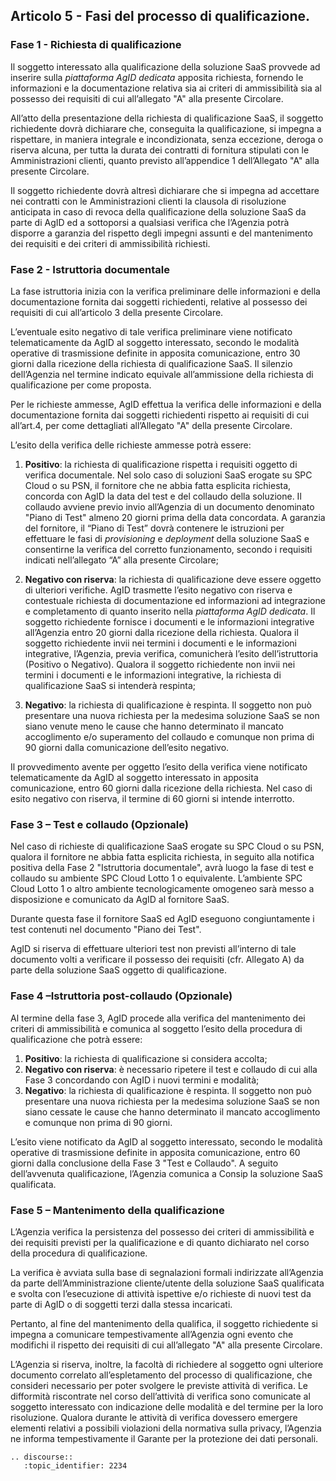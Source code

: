 ## Articolo 5 - Fasi del processo di qualificazione.

### Fase 1 - Richiesta di qualificazione

Il soggetto interessato alla qualificazione della soluzione SaaS provvede ad
inserire sulla *piattaforma AgID dedicata* apposita richiesta, fornendo le
informazioni e la documentazione relativa sia ai criteri di ammissibilità sia
al possesso dei requisiti di cui all’allegato "A" alla presente Circolare.

All’atto della presentazione della richiesta di qualificazione SaaS, il
soggetto richiedente dovrà dichiarare che, conseguita la qualificazione, si
impegna a rispettare, in maniera integrale e incondizionata, senza eccezione,
deroga o riserva alcuna, per tutta la durata dei contratti di fornitura
stipulati con le Amministrazioni clienti, quanto previsto all’appendice 1
dell’Allegato "A" alla presente Circolare.

Il soggetto richiedente dovrà altresì dichiarare che si impegna ad accettare
nei contratti con le Amministrazioni clienti la clausola di risoluzione
anticipata in caso di revoca della qualificazione della soluzione SaaS da parte
di AgID ed a sottoporsi a qualsiasi verifica che l’Agenzia potrà disporre a
garanzia del rispetto degli impegni assunti e del mantenimento dei requisiti e
dei criteri di ammissibilità richiesti.

### Fase 2 - Istruttoria documentale

La fase istruttoria inizia con la verifica preliminare delle informazioni e
della documentazione fornita dai soggetti richiedenti, relative al possesso dei
requisiti di cui all’articolo 3 della presente Circolare. 

L’eventuale esito negativo di tale verifica preliminare viene notificato
telematicamente da AgID al soggetto interessato, secondo le modalità operative
di trasmissione definite in apposita comunicazione, entro 30 giorni dalla
ricezione della richiesta di qualificazione SaaS. Il silenzio dell’Agenzia nel
termine indicato equivale all’ammissione della richiesta di qualificazione per
come proposta.
 
Per le richieste ammesse, AgID effettua la verifica delle informazioni e della
documentazione fornita dai soggetti richiedenti rispetto ai requisiti di cui
all’art.4, per come dettagliati all’Allegato "A" della presente Circolare.

L’esito della verifica delle richieste ammesse potrà essere:

1. **Positivo**: la richiesta di qualificazione rispetta i requisiti oggetto di
   verifica documentale. Nel solo caso di soluzioni SaaS erogate su SPC Cloud o
   su PSN, il fornitore che ne abbia fatta esplicita richiesta, concorda con AgID
   la data del test e del collaudo della soluzione. Il collaudo avviene previo
   invio all’Agenzia di un documento denominato "Piano di Test" almeno 20 giorni
   prima della data concordata. A garanzia del fornitore, il “Piano di Test” dovrà
   contenere le istruzioni per effettuare le fasi di *provisioning* e *deployment*
   della soluzione SaaS e consentirne la verifica del corretto funzionamento,
   secondo i requisiti indicati nell’allegato “A” alla presente Circolare;

2. **Negativo con riserva**: la richiesta di qualificazione deve essere oggetto
   di ulteriori verifiche. AgID trasmette l’esito negativo con riserva e
   contestuale richiesta di documentazione ed informazioni ad integrazione e
   completamento di quanto inserito nella *piattaforma AgID dedicata*. Il soggetto
   richiedente fornisce i documenti e le informazioni integrative all’Agenzia
   entro 20 giorni dalla ricezione della richiesta. Qualora il soggetto
   richiedente invii nei termini i documenti e le informazioni integrative,
   l’Agenzia, previa verifica, comunicherà l’esito dell’istruttoria (Positivo o
   Negativo). Qualora il soggetto richiedente non invii nei termini i documenti e
   le informazioni integrative, la richiesta di qualificazione SaaS si intenderà
   respinta;

3. **Negativo**: la richiesta di qualificazione è respinta. Il soggetto non può
   presentare una nuova richiesta per la medesima soluzione SaaS se non siano
   venute meno le cause che hanno determinato il mancato accoglimento e/o
   superamento del collaudo e comunque non prima di 90 giorni dalla comunicazione
   dell’esito negativo.

Il provvedimento avente per oggetto l’esito della verifica viene notificato
telematicamente da AgID al soggetto interessato in apposita comunicazione,
entro 60 giorni dalla ricezione della richiesta. Nel caso di esito negativo con
riserva, il termine di 60 giorni si intende interrotto.

### Fase 3 – Test e collaudo (Opzionale)

Nel caso di richieste di qualificazione SaaS erogate su SPC Cloud o su PSN,
qualora il fornitore ne abbia fatta esplicita richiesta, in seguito alla
notifica positiva della Fase 2 "Istruttoria documentale", avrà luogo la fase di
test e collaudo su ambiente SPC Cloud Lotto 1 o equivalente. L’ambiente SPC
Cloud Lotto 1 o altro ambiente tecnologicamente omogeneo sarà messo a
disposizione e comunicato da AgID al fornitore SaaS.

Durante questa fase il fornitore SaaS ed AgID eseguono congiuntamente i test
contenuti nel documento "Piano dei Test".

AgID si riserva di effettuare ulteriori test non previsti all’interno di tale
documento volti a verificare il possesso dei requisiti (cfr. Allegato A) da
parte della soluzione SaaS oggetto di qualificazione.

### Fase 4 –Istruttoria post-collaudo (Opzionale)

Al termine della fase 3, AgID procede alla verifica del mantenimento dei
criteri di ammissibilità e comunica al soggetto l’esito della procedura di
qualificazione che potrà essere:

1. **Positivo**: la richiesta di qualificazione si considera accolta;
2. **Negativo con riserva**: è necessario ripetere il test e collaudo di cui
   alla Fase 3 concordando con AgID i nuovi termini e modalità;
3. **Negativo**: la richiesta di qualificazione è respinta. Il soggetto non può
   presentare una nuova richiesta per la medesima soluzione SaaS se non siano
   cessate le cause che hanno determinato il mancato accoglimento e comunque non
   prima di 90 giorni.

L’esito viene notificato da AgID al soggetto interessato, secondo le modalità
operative di trasmissione definite in apposita comunicazione, entro 60 giorni
dalla conclusione della Fase 3 "Test e Collaudo". A seguito dell’avvenuta
qualificazione, l’Agenzia comunica a Consip la soluzione SaaS qualificata.

### Fase 5 – Mantenimento della qualificazione

L’Agenzia verifica la persistenza del possesso dei criteri di ammissibilità e
dei requisiti previsti per la qualificazione e di quanto dichiarato nel corso
della procedura di qualificazione.

La verifica è avviata sulla base di segnalazioni formali indirizzate
all’Agenzia da parte dell’Amministrazione cliente/utente della soluzione SaaS
qualificata e svolta con l’esecuzione di attività ispettive e/o richieste di
nuovi test da parte di AgID o di soggetti terzi dalla stessa incaricati.

Pertanto, al fine del mantenimento della qualifica, il soggetto richiedente si
impegna a comunicare tempestivamente all’Agenzia ogni evento che modifichi il
rispetto dei requisiti di cui all’allegato "A" alla presente Circolare.

L’Agenzia si riserva, inoltre, la facoltà di richiedere al soggetto ogni
ulteriore documento correlato all’espletamento del processo di qualificazione,
che consideri necessario per poter svolgere le previste attività di verifica.
Le difformità riscontrate nel corso dell’attività di verifica sono comunicate
al soggetto interessato con indicazione delle modalità e del termine per la
loro risoluzione. Qualora durante le attività di verifica dovessero emergere
elementi relativi a possibili violazioni della normativa sulla privacy,
l’Agenzia ne informa tempestivamente il Garante per la protezione dei dati
personali.

```eval_rst
.. discourse::
   :topic_identifier: 2234
```

